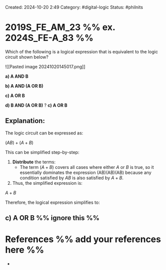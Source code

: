 Created: 2024-10-20 2:49
Category: #digital-logic 
Status: #philnits



# 2019S_FE_AM_23 %% ex. 2024S_FE-A_83 %%

Which of the following is a logical expression that is equivalent to the logic circuit shown below?

![[Pasted image 20241020145017.png]]

**a) A AND B** 

**b) A AND (A OR B)** 

**c) A OR B** 

**d) B AND (A OR B)**
?
**c) A OR B** 
## **Explanation:**

The logic circuit can be expressed as:

$(AB) + (A + B)$

This can be simplified step-by-step:

1. **Distribute** the terms:
    - The term $(A+B)$ covers all cases where either $A$ or $B$ is true, so it essentially dominates the expression (AB)(AB)(AB) because any condition satisfied by $AB$ is also satisfied by $A+B$.
2. Thus, the simplified expression is:

$A+B$

Therefore, the logical expression simplifies to:

**c)** **A OR B**
%% ignore this %%
---









# References %% add your references here %%
- 